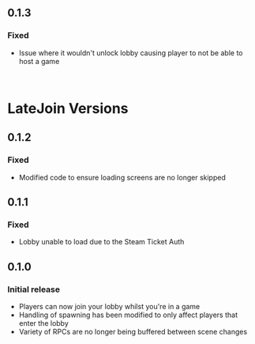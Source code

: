 ## 0.1.3
### Fixed
- Issue where it wouldn't unlock lobby causing player to not be able to host a game

<br>

# LateJoin Versions
## 0.1.2
### Fixed
- Modified code to ensure loading screens are no longer skipped

## 0.1.1
### Fixed
- Lobby unable to load due to the Steam Ticket Auth

## 0.1.0
### Initial release
- Players can now join your lobby whilst you're in a game
- Handling of spawning has been modified to only affect players that enter the lobby
- Variety of RPCs are no longer being buffered between scene changes